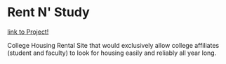 # Rent N' Study

[link to Project!](https://github.com/kamrulhossain5/RentNStudy)

College Housing Rental Site that would exclusively allow college affiliates (student and faculty) to look for housing easily and reliably all year long.
